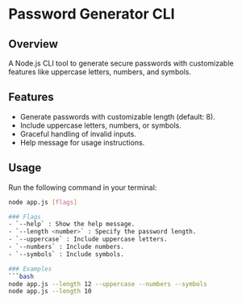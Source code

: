 ﻿# Password Generator CLI

## Overview
A Node.js CLI tool to generate secure passwords with customizable features like uppercase letters, numbers, and symbols.

## Features
- Generate passwords with customizable length (default: 8).
- Include uppercase letters, numbers, or symbols.
- Graceful handling of invalid inputs.
- Help message for usage instructions.

## Usage
Run the following command in your terminal:

```bash
node app.js [flags]

### Flags
- `--help` : Show the help message.
- `--length <number>` : Specify the password length.
- `--uppercase` : Include uppercase letters.
- `--numbers` : Include numbers.
- `--symbols` : Include symbols.

### Examples
```bash
node app.js --length 12 --uppercase --numbers --symbols
node app.js --length 10

